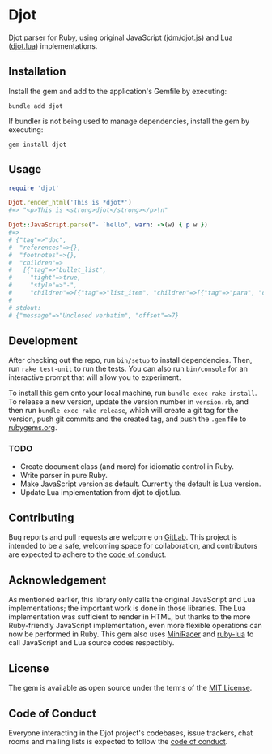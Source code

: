 # Djot

[Djot](https://djot.net/) parser for Ruby, using original JavaScript ([jdm/djot.js](https://github.com/jgm/djot.js)) and Lua ([djot.lua](https://github.com/jgm/djot.lua)) implementations.

## Installation

Install the gem and add to the application's Gemfile by executing:

```shell-session
bundle add djot
```

If bundler is not being used to manage dependencies, install the gem by executing:

```shell-session
gem install djot
```

## Usage

```ruby
require 'djot'

Djot.render_html('This is *djot*')
#=> "<p>This is <strong>djot</strong></p>\n"

Djot::JavaScript.parse("- `hello", warn: ->(w) { p w })
#=>
# {"tag"=>"doc",
#  "references"=>{},
#  "footnotes"=>{},
#  "children"=>
#   [{"tag"=>"bullet_list",
#     "tight"=>true,
#     "style"=>"-",
#     "children"=>[{"tag"=>"list_item", "children"=>[{"tag"=>"para", "children"=>[{"tag"=>"str", "text"=>"hello"}]}]}]}]}
#
# stdout:
# {"message"=>"Unclosed verbatim", "offset"=>7}
```

## Development

After checking out the repo, run `bin/setup` to install dependencies.
Then, run `rake test-unit` to run the tests.
You can also run `bin/console` for an interactive prompt that will allow you to experiment.

To install this gem onto your local machine,
run `bundle exec rake install`.
To release a new version, update the version number in `version.rb`,
and then run `bundle exec rake release`,
which will create a git tag for the version,
push git commits and the created tag,
and push the `.gem` file to [rubygems.org](https://rubygems.org).

### TODO

* Create document class (and more) for idiomatic control in Ruby.
* Write parser in pure Ruby.
* Make JavaScript version as default. Currently the default is Lua version.
* Update Lua implementation from djot to djot.lua.

## Contributing

Bug reports and pull requests are welcome on [GitLab](https://gitlab.com/gemmaro/ruby-djot).
This project is intended to be a safe,
welcoming space for collaboration,
and contributors are expected to adhere
to the [code of conduct](CODE_OF_CONDUCT.md).

## Acknowledgement

As mentioned earlier, this library only calls the original JavaScript and Lua implementations; the important work is done in those libraries.
The Lua implementation was sufficient to render in HTML, but thanks to the more Ruby-friendly JavaScript implementation, even more flexible operations can now be performed in Ruby.
This gem also uses [MiniRacer](https://github.com/rubyjs/mini_racer) and [ruby-lua](https://github.com/glejeune/ruby-lua) to call JavaScript and Lua source codes respectibly.

## License

The gem is available as open source under the terms of the [MIT License](https://opensource.org/licenses/MIT).

## Code of Conduct

Everyone interacting in the Djot project's codebases,
issue trackers, chat rooms and mailing lists is expected
to follow the [code of conduct](CODE_OF_CONDUCT.md).
